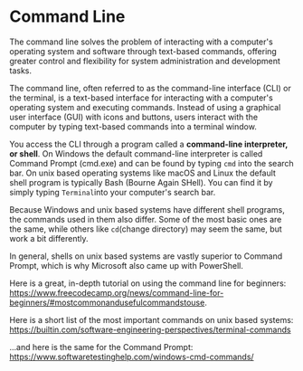 # Command Line

The command line solves the problem of interacting with a computer's operating system and software through text-based commands, offering greater control and flexibility for system administration and development tasks.

The command line, often referred to as the command-line interface (CLI) or the terminal, is a text-based interface for interacting with a computer's operating system and executing commands. Instead of using a graphical user interface (GUI) with icons and buttons, users interact with the computer by typing text-based commands into a terminal window.

You access the CLI through a program called a **command-line interpreter, or shell**. On Windows the default command-line interpreter is called Command Prompt (cmd.exe) and can be found by typing `cmd` into the search bar. On unix based operating systems like macOS and Linux the default shell program is typically Bash (Bourne Again SHell). You can find it by simply typing `Terminal`into your computer's search bar. 

Because Windows and unix based systems have different shell programs, the commands used in them also differ. Some of the most basic ones are the same, while others like `cd`(change directory) may seem the same, but work a bit differently. 

In general, shells on unix based systems are vastly superior to Command Prompt, which is why Microsoft also came up with PowerShell.  

Here is a great, in-depth tutorial on using the command line for beginners: https://www.freecodecamp.org/news/command-line-for-beginners/#mostcommonandusefulcommandstouse.

Here is a short list of the most important commands on unix based systems: https://builtin.com/software-engineering-perspectives/terminal-commands

...and here is the same for the Command Prompt: https://www.softwaretestinghelp.com/windows-cmd-commands/
